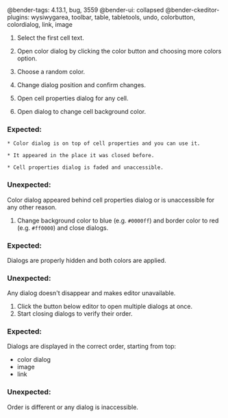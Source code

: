 @bender-tags: 4.13.1, bug, 3559
@bender-ui: collapsed
@bender-ckeditor-plugins: wysiwygarea, toolbar, table, tabletools, undo, colorbutton, colordialog, link, image

1. Select the first cell text.

1. Open color dialog by clicking the color button and choosing more colors option.

1. Choose a random color.

1. Change dialog position and confirm changes.

1. Open cell properties dialog for any cell.

1. Open dialog to change cell background color.

  ### Expected:
    * Color dialog is on top of cell properties and you can use it.

    * It appeared in the place it was closed before.

    * Cell properties dialog is faded and unaccessible.

  ### Unexpected:
  Color dialog appeared behind cell properties dialog or is unaccessible for any other reason.

1. Change background color to blue (e.g. `#0000ff`) and border color to red (e.g. `#ff0000`) and close dialogs.

  ### Expected:
  Dialogs are properly hidden and both colors are applied.

  ### Unexpected:
  Any dialog doesn't disappear and makes editor unavailable.

1. Click the button below editor to open multiple dialogs at once.
1. Start closing dialogs to verify their order.

  ### Expected:
  Dialogs are displayed in the correct order, starting from top:

  * color dialog
  * image
  * link

  ### Unexpected:
  Order is different or any dialog is inaccessible.
